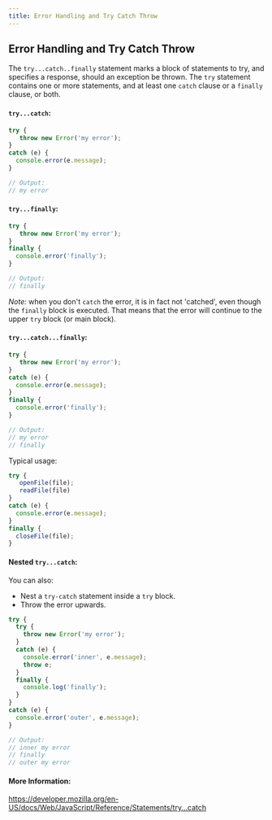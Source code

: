 ```yaml
---
title: Error Handling and Try Catch Throw
---
```

## Error Handling and Try Catch Throw

The `try...catch..finally` statement marks a block of statements to try, and specifies a response, should an exception be thrown. The `try` statement contains one or more statements, and at least one `catch` clause or a `finally` clause, or both.


#### `try...catch`:
```javascript
try {
   throw new Error('my error');
}
catch (e) {
  console.error(e.message);
}

// Output:
// my error
```


#### `try...finally`:
```javascript
try {
   throw new Error('my error');
}
finally {
  console.error('finally');
}

// Output:
// finally
```
*Note:* when you don't `catch` the error, it is in fact not 'catched', even though the `finally` block is executed. That means that the error will continue to the upper `try` block (or main block).

#### `try...catch...finally`:
```javascript
try {
   throw new Error('my error');
}
catch (e) {
  console.error(e.message);
}
finally {
  console.error('finally');
}

// Output:
// my error
// finally
```

Typical usage:
```javascript
try {
   openFile(file);
   readFile(file)
}
catch (e) {
  console.error(e.message);
}
finally {
  closeFile(file);
}
```

#### Nested `try...catch`:
You can also:
- Nest a `try-catch` statement inside a `try` block.
- Throw the error upwards.
```javascript
try {
  try {
    throw new Error('my error');
  }
  catch (e) {
    console.error('inner', e.message);
    throw e;
  }
  finally {
    console.log('finally');
  }
}
catch (e) {
  console.error('outer', e.message);
}

// Output:
// inner my error
// finally
// outer my error
```

#### More Information:
https://developer.mozilla.org/en-US/docs/Web/JavaScript/Reference/Statements/try...catch

